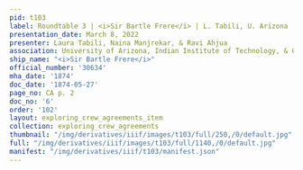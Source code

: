 ```yaml
---
pid: t103
label: Roundtable 3 | <i>Sir Bartle Frere</i> | L. Tabili, U. Arizona | 6
presentation_date: March 8, 2022
presenter: Laura Tabili, Naina Manjrekar, & Ravi Ahjua
association: University of Arizona, Indian Institute of Technology, & Georg-August-University
ship_name: "<i>Sir Bartle Frere</i>"
official_number: '30634'
mha_date: '1874'
doc_date: '1874-05-27'
page_no: CA p. 2
doc_no: '6'
order: '102'
layout: exploring_crew_agreements_item
collection: exploring_crew_agreements
thumbnail: "/img/derivatives/iiif/images/t103/full/250,/0/default.jpg"
full: "/img/derivatives/iiif/images/t103/full/1140,/0/default.jpg"
manifest: "/img/derivatives/iiif/t103/manifest.json"
---
```

